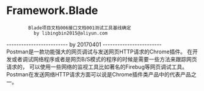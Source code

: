# Framework.Blade
			Blade项目文档006接口文档001测试工具基线确定
              by libingbin2015@aliyun.com
			  
------------------------- by 20170401 ------------------------			  
	Postman是一款功能强大的网页调试与发送网页HTTP请求的Chrome插件。
	在开发或者调试网络程序或者是网页B/S模式的程序的时候是需要一些方法来跟踪网页请求的，
可以使用一些网络的监视工具比如著名的Firebug等网页调试工具。
	Postman在发送网络HTTP请求方面可以说是Chrome插件类产品中的代表产品之一。